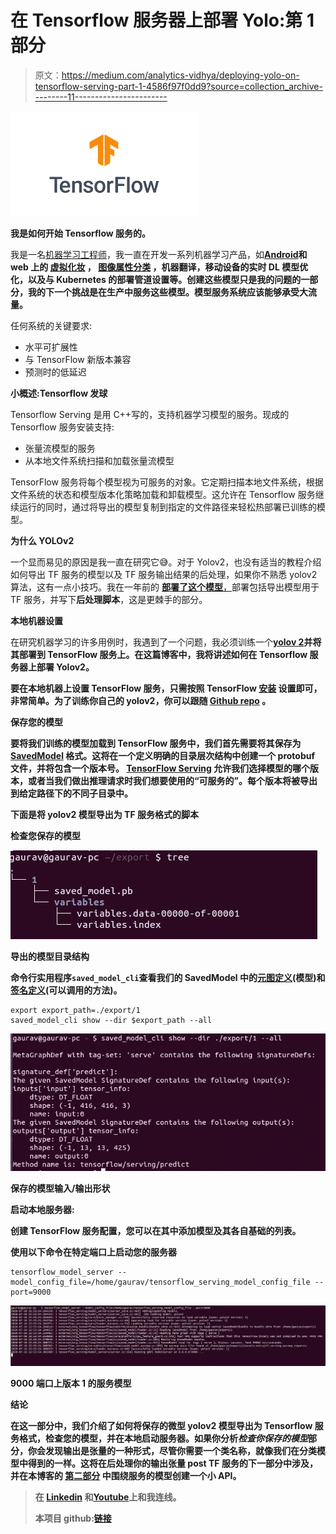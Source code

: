 # 在 Tensorflow 服务器上部署 Yolo:第 1 部分

> 原文：<https://medium.com/analytics-vidhya/deploying-yolo-on-tensorflow-serving-part-1-4586f97f0dd9?source=collection_archive---------11----------------------->

![](img/37b02794d2a2d7276cf5527ed85ba761.png)

**我是如何开始 Tensorflow 服务的。**

我是一名[机器学习工程师](https://www.linkedin.com/in/gaurav-gola96/)，我一直在开发一系列机器学习产品，如[**Android**](https://play.google.com/store/apps/details?id=com.fynd.ficto&hl=en)**和 web 上的 [**虚拟化妆**](http://glamar.io) **，** [**图像属性分类**](http://witi.fynd.com) **，机器翻译，移动设备的实时 DL 模型优化，以及与 Kubernetes 的部署管道设置等**。创建这些模型只是我的问题的一部分，我的下一个挑战是在生产中服务这些模型。模型服务系统应该能够承受大流量。**

任何系统的关键要求:

*   水平可扩展性
*   与 TensorFlow 新版本兼容
*   预测时的低延迟

**小概述:Tensorflow 发球**

Tensorflow Serving 是用 C++写的，支持机器学习模型的服务。现成的 Tensorflow 服务安装支持:

*   张量流模型的服务
*   从本地文件系统扫描和加载张量流模型

TensorFlow 服务将每个模型视为可服务的对象。它定期扫描本地文件系统，根据文件系统的状态和模型版本化策略加载和卸载模型。这允许在 Tensorflow 服务继续运行的同时，通过将导出的模型复制到指定的文件路径来轻松热部署已训练的模型。

**为什么 YOLOv2**

一个显而易见的原因是我一直在研究它😅。对于 Yolov2，也没有适当的教程介绍如何导出 TF 服务的模型以及 TF 服务输出结果的后处理，如果你不熟悉 yolov2 算法，这有一点小技巧。我在一年前的 [**部署了这个模型**，](https://github.com/thtrieu/darkflow/issues/824)部署包括导出模型用于 TF 服务，并写下**后处理脚本**，这是更棘手的部分。

**本地机器设置**

在研究机器学习的许多用例时，我遇到了一个问题，我必须训练一个[****yolov 2****](https://github.com/thtrieu/darkflow)**并将其部署到 TensorFlow 服务上。在这篇博客中，我将讲述如何在 Tensorflow 服务器上部署 Yolov2。**

**要在本地机器上设置 TensorFlow 服务，只需按照 TensorFlow [**安装**](https://www.tensorflow.org/tfx/serving/setup) 设置即可，非常简单。为了训练你自己的 yolov2，你可以跟随 [Github repo](https://github.com/thtrieu/darkflow/blob/master/README.md) 。**

****保存您的模型****

**要将我们训练的模型加载到 TensorFlow 服务中，我们首先需要将其保存为 [SavedModel](https://www.tensorflow.org/versions/r1.15/api_docs/python/tf/saved_model) 格式。这将在一个定义明确的目录层次结构中创建一个 protobuf 文件，并将包含一个版本号。 [TensorFlow Serving](https://www.tensorflow.org/tfx/guide/serving) 允许我们选择模型的哪个版本，或者当我们做出推理请求时我们想要使用的“可服务的”。每个版本将被导出到给定路径下的不同子目录中。**

**下面是将 yolov2 模型导出为 TF 服务格式的脚本**

****检查您保存的模型****

**![](img/c0ceb08209ddbcec6a95d2bd6f7fe15e.png)**

**导出的模型目录结构**

**命令行实用程序`saved_model_cli`查看我们的 SavedModel 中的[元图定义](https://www.tensorflow.org/versions/r1.15/api_docs/python/tf/MetaGraphDef)(模型)和[签名定义](https://www.tensorflow.org/tfx/tutorials/signature_defs)(可以调用的方法)。**

```
export export_path=./export/1
saved_model_cli show --dir $export_path --all
```

**![](img/0e3e65828102f9b79701c45680f03390.png)**

**保存的模型输入/输出形状**

****启动本地服务器:****

**创建 TensorFlow 服务配置，您可以在其中添加模型及其各自基础的列表。**

**使用以下命令在特定端口上启动您的服务器**

```
tensorflow_model_server --model_config_file=/home/gaurav/tensorflow_serving_model_config_file --port=9000
```

**![](img/513796156e7a4b9c93ec19ca921b742d.png)**

**9000 端口上版本 1 的服务模型**

****结论****

**在这一部分中，我们介绍了如何将保存的微型 yolov2 模型导出为 Tensorflow 服务格式，检查您的模型，并在本地启动服务器。**如果你分析*检查你保存的模型*部分，你会发现输出是张量的一种形式，尽管你需要一个类名称，就像我们在分类模型中得到的一样**。这将在后处理你的输出张量 post TF 服务的下一部分中涉及，并在本博客的 [**第二部分**](/@gauravgola/deploying-yolo-on-tensorflow-serving-part-2-4ecd5edbe776) 中围绕服务的模型创建一个小 API。**

> **在 [**Linkedin**](https://www.linkedin.com/in/gaurav-gola96/) **和**[**Youtube**](https://www.youtube.com/channel/UC3zK1Iuw2Rufxu8TKeyj4GQ)**上和我连线。****
> 
> **本项目 github:[**链接**](https://github.com/gauravgola96/Yolo_deployment)**